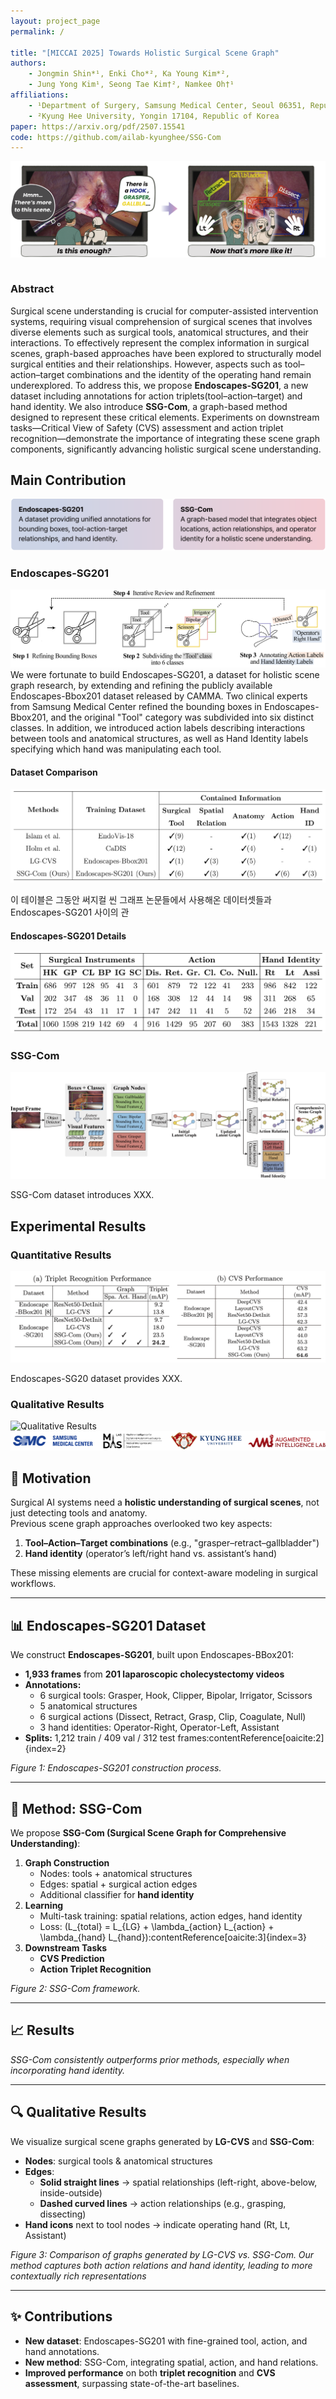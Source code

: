 ```yaml
---
layout: project_page
permalink: /

title: "[MICCAI 2025] Towards Holistic Surgical Scene Graph"
authors:
    - Jongmin Shin*¹, Enki Cho*², Ka Young Kim*²,
    - Jung Yong Kim¹, Seong Tae Kim†², Namkee Oh†¹
affiliations:
    - ¹Department of Surgery, Samsung Medical Center, Seoul 06351, Republic of Korea
    - ²Kyung Hee University, Yongin 17104, Republic of Korea
paper: https://arxiv.org/pdf/2507.15541
code: https://github.com/ailab-kyunghee/SSG-Com
---
```



![Illustration](/static/image/1.png)  
<!-- Abstract -->
<div class="columns is-centered has-text-centered">
    <div class="column is-four-fifths">
        <h3>Abstract</h3>
        <div class="content has-text-justified">
        Surgical scene understanding is crucial for computer-assisted intervention systems, requiring visual comprehension of surgical scenes that involves diverse elements such as surgical tools, anatomical structures, and their interactions. 
        To effectively represent the complex information in surgical scenes, graph-based approaches have been explored to structurally model surgical entities and their relationships. 
        However, aspects such as tool–action–target combinations and the identity of the operating hand remain underexplored. 
        To address this, we propose <b>Endoscapes-SG201</b>, a new dataset including annotations for action triplets(tool–action–target) and hand identity. 
        We also introduce <b>SSG-Com</b>, a graph-based method designed to represent these critical elements. 
        Experiments on downstream tasks—Critical View of Safety (CVS) assessment and action triplet recognition—demonstrate the importance of integrating these scene graph components, significantly advancing holistic surgical scene understanding. 
        </div>
    </div>
</div>

<div class="is-centered">
  <h2>Main Contribution</h2>
  <div class="is-four-fifths has-text-centered">
    <img src="./static/image/2.png" alt="Key Contribution">
  </div>
  <h3>Endoscapes-SG201</h3>
  <div class="is-four-fifths has-text-centered">
    <img src="./static/image/construction.png">
        <div class="content has-text-justified">
        We were fortunate to build Endoscapes-SG201, a dataset for holistic scene graph research, by extending and refining the publicly available Endoscapes-Bbox201 dataset released by CAMMA. Two clinical experts from Samsung Medical Center refined the bounding boxes in Endoscapes-Bbox201, and the original "Tool" category was subdivided into six distinct classes. In addition, we introduced action labels describing interactions between tools and anatomical structures, as well as Hand Identity labels specifying which hand was manipulating each tool.
        </div>
  </div>
    <h4>Dataset Comparison</h4>
    <div class="is-four-fifths has-text-centered">
    <img src="./static/image/3.png" alt="Dataset Comparison">
    <div class="content has-text-justified">
      <p>
        이 테이블은 그동안 써지컬 씬 그래프 논문들에서 사용해온 데이터셋들과 Endoscapes-SG201 사이의 관
      </p>
      </div>
      <div class="content has-text-justified">
      <h4>Endoscapes-SG201 Details</h4>
      <img src="./static/image/4.png" alt="Endoscapes-SG201 Dataset Details">
    </div>
  </div>

  <div class="is-four-fifths">
    <h3>SSG-Com</h3>
    <img src="./static/image/5.png" alt="SSG-Com Overall Architecture">
    <div class="content has-text-justified">
      <p>
        SSG-Com dataset introduces XXX. 
      </p>
    </div>
  </div>
</div>

<div class="is-centered">
  <div class="is-four-fifths">
    <h2>Experimental Results</h2>
  </div>

  <div class="is-four-fifths">
    <h3>Quantitative Results</h3>
    <img src="./static/image/6.png" alt="Quantitative Results">
    <div class="content has-text-justified">
      <p>
        Endoscapes-SG20 dataset provides XXX.
      </p>
    </div>
    <h3>Qualitative Results</h3>
    <img src="./static/image/7.png" alt="Qualitative Results">
  </div>
</div>



<div class="is-centered">
  <div class="is-four-fifths">
    <img src="./static/image/8.png" alt="Collaborations">
  </div>
</div>


## 🚀 Motivation
Surgical AI systems need a **holistic understanding of surgical scenes**, not just detecting tools and anatomy.  
Previous scene graph approaches overlooked two key aspects:
1. **Tool–Action–Target combinations** (e.g., "grasper–retract–gallbladder")  
2. **Hand identity** (operator’s left/right hand vs. assistant’s hand)

These missing elements are crucial for context-aware modeling in surgical workflows.

---

## 📊 Endoscapes-SG201 Dataset
We construct **Endoscapes-SG201**, built upon Endoscapes-BBox201:
- **1,933 frames** from **201 laparoscopic cholecystectomy videos**
- **Annotations:**
  - 6 surgical tools: Grasper, Hook, Clipper, Bipolar, Irrigator, Scissors
  - 5 anatomical structures
  - 6 surgical actions (Dissect, Retract, Grasp, Clip, Coagulate, Null)
  - 3 hand identities: Operator-Right, Operator-Left, Assistant
- **Splits:** 1,212 train / 409 val / 312 test frames:contentReference[oaicite:2]{index=2}

*Figure 1: Endoscapes-SG201 construction process.*

---

## 🧩 Method: SSG-Com
We propose **SSG-Com (Surgical Scene Graph for Comprehensive Understanding)**:
1. **Graph Construction**  
   - Nodes: tools + anatomical structures  
   - Edges: spatial + surgical action edges  
   - Additional classifier for **hand identity**
2. **Learning**  
   - Multi-task training: spatial relations, action edges, hand identity  
   - Loss: \(L_{total} = L_{LG} + \lambda_{action} L_{action} + \lambda_{hand} L_{hand}\):contentReference[oaicite:3]{index=3}
3. **Downstream Tasks**  
   - **CVS Prediction**  
   - **Action Triplet Recognition**

*Figure 2: SSG-Com framework.*

---

## 📈 Results


*SSG-Com consistently outperforms prior methods, especially when incorporating hand identity.*

---

## 🔍 Qualitative Results
We visualize surgical scene graphs generated by **LG-CVS** and **SSG-Com**:

- **Nodes**: surgical tools & anatomical structures  
- **Edges**:  
  - **Solid straight lines** → spatial relationships (left-right, above-below, inside-outside)  
  - **Dashed curved lines** → action relationships (e.g., grasping, dissecting)  
- **Hand icons** next to tool nodes → indicate operating hand (Rt, Lt, Assistant)

*Figure 3: Comparison of graphs generated by LG-CVS vs. SSG-Com. Our method captures both action relations and hand identity, leading to more contextually rich representations*

---

## ✨ Contributions
- **New dataset**: Endoscapes-SG201 with fine-grained tool, action, and hand annotations.  
- **New method**: SSG-Com, integrating spatial, action, and hand relations.  
- **Improved performance** on both **triplet recognition** and **CVS assessment**, surpassing state-of-the-art baselines.

<!-- --- -->
<!-- 
## 📚 Citation
If you use our work, please cite:

```bibtex
@article{shin2025towards,
  title={Towards Holistic Surgical Scene Graph},
  author={Shin, Jongmin and Cho, Enki and Kim, Ka Young and Kim, Jung Yong and Kim, Seong Tae and Oh, Namkee},
  journal={Medical Image Computing and Computer-Assisted Intervention (MICCAI)},
  year={2025}
} -->
